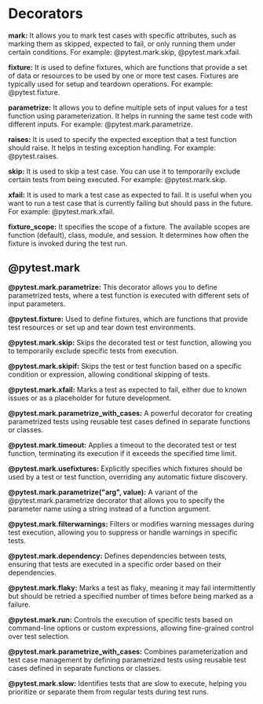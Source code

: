 # Decorators

**mark:** It allows you to mark test cases with specific attributes, such as 
marking them as skipped, expected to fail, or only running them under certain 
conditions. For example: @pytest.mark.skip, @pytest.mark.xfail. 

**fixture:** It is used to define fixtures, which are functions that provide 
a set of data or resources to be used by one or more test cases. Fixtures are 
typically used for setup and teardown operations. For example: 
@pytest.fixture. 

**parametrize:** It allows you to define multiple sets of input values for a 
test function using parameterization. It helps in running the same test code 
with different inputs. For example: @pytest.mark.parametrize. 

**raises:** It is used to specify the expected exception that a test function 
should raise. It helps in testing exception handling. For example: 
@pytest.raises. 

**skip:** It is used to skip a test case. You can use it to temporarily 
exclude certain tests from being executed. For example: @pytest.mark.skip. 

**xfail:** It is used to mark a test case as expected to fail. It is useful 
when you want to run a test case that is currently failing but should pass in 
the future. For example: @pytest.mark.xfail. 

**fixture_scope:** It specifies the scope of a fixture. The available scopes 
are function (default), class, module, and session. It determines how often 
the fixture is invoked during the test run. 



## @pytest.mark

**@pytest.mark.parametrize:** This decorator allows you to define 
parametrized tests, where a test function is executed with different sets of 
input parameters. 

**@pytest.fixture:** Used to define fixtures, which are functions that 
provide test resources or set up and tear down test environments. 

**@pytest.mark.skip:** Skips the decorated test or test function, allowing 
you to temporarily exclude specific tests from execution. 

**@pytest.mark.skipif:** Skips the test or test function based on a specific 
condition or expression, allowing conditional skipping of tests. 

**@pytest.mark.xfail:** Marks a test as expected to fail, either due to known 
issues or as a placeholder for future development. 

**@pytest.mark.parametrize_with_cases:** A powerful decorator for creating 
parametrized tests using reusable test cases defined in separate functions or 
classes. 

**@pytest.mark.timeout:** Applies a timeout to the decorated test or test 
function, terminating its execution if it exceeds the specified time limit. 

**@pytest.mark.usefixtures:** Explicitly specifies which fixtures should be 
used by a test or test function, overriding any automatic fixture discovery. 

**@pytest.mark.parametrize("arg", value):** A variant of the 
@pytest.mark.parametrize decorator that allows you to specify the parameter 
name using a string instead of a function argument. 

**@pytest.mark.filterwarnings:** Filters or modifies warning messages during 
test execution, allowing you to suppress or handle warnings in specific 
tests. 

**@pytest.mark.dependency:** Defines dependencies between tests, ensuring 
that tests are executed in a specific order based on their dependencies. 

**@pytest.mark.flaky:** Marks a test as flaky, meaning it may fail 
intermittently but should be retried a specified number of times before being 
marked as a failure. 

**@pytest.mark.run:** Controls the execution of specific tests based on 
command-line options or custom expressions, allowing fine-grained control 
over test selection. 

**@pytest.mark.parametrize_with_cases:** Combines parameterization and test 
case management by defining parametrized tests using reusable test cases 
defined in separate functions or classes. 

**@pytest.mark.slow:** Identifies tests that are slow to execute, helping you 
prioritize or separate them from regular tests during test runs. 


